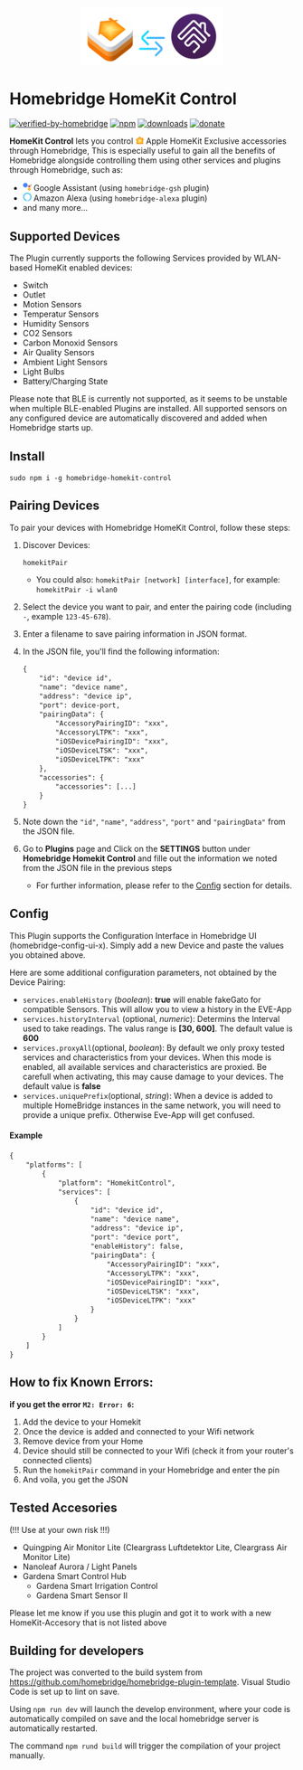<p align="center">

<a href="https://github.com/minamoanes/homebridge-homekit-control">
    <img src="homebridge-homekit-control.png" width="250" />
</a>

# Homebridge HomeKit Control

[![verified-by-homebridge](https://badgen.net/badge/homebridge/verified/purple)](https://github.com/homebridge/homebridge/wiki/Verified-Plugins)
[![npm](https://badgen.net/npm/v/homebridge-homekit-control)](https://www.npmjs.com/package/homebridge-homekit-control)
[![downloads](https://badgen.net/npm/dt/homebridge-homekit-control)](https://www.npmjs.com/package/homebridge-homekit-control)
[![donate](https://badgen.net/badge/PayPal/donate/003087?icon=https://simpleicons.now.sh/paypal/fff)](https://paypal.me/MinaMoanes)

</p>

**HomeKit Control** lets you control <img src="icons/homekit-icon.svg" width="15" /> Apple HomeKit Exclusive accessories through Homebridge, This is especially useful to gain all the benefits of Homebridge alongside controlling them using other services and plugins through Homebridge, such as:

- <img src="icons/google-assistant-icon.svg" width="15" /> Google Assistant (using `homebridge-gsh` plugin)
- <img src="icons/alexa-icon.svg" width="15" /> Amazon Alexa (using `homebridge-alexa` plugin)
- and many more...

## Supported Devices

The Plugin currently supports the following Services provided by WLAN-based HomeKit enabled devices:

- Switch
- Outlet
- Motion Sensors
- Temperatur Sensors
- Humidity Sensors
- CO2 Sensors
- Carbon Monoxid Sensors
- Air Quality Sensors
- Ambient Light Sensors
- Light Bulbs
- Battery/Charging State

Please note that BLE is currently not supported, as it seems to be unstable when multiple BLE-enabled Plugins are installed. All supported sensors on any configured device are automatically discovered and added when Homebridge starts up.

## Install

```
sudo npm i -g homebridge-homekit-control
```

## Pairing Devices

To pair your devices with Homebridge HomeKit Control, follow these steps:

1.  Discover Devices:
    ```
    homekitPair
    ```
    - You could also: `homekitPair [network] [interface]`, for example: `homekitPair -i wlan0`
2.  Select the device you want to pair, and enter the pairing code (including `-`, example `123-45-678`).
3.  Enter a filename to save pairing information in JSON format.
4.  In the JSON file, you'll find the following information:

    ```
    {
        "id": "device id",
        "name": "device name",
        "address": "device ip",
        "port": device-port,
        "pairingData": {
            "AccessoryPairingID": "xxx",
            "AccessoryLTPK": "xxx",
            "iOSDevicePairingID": "xxx",
            "iOSDeviceLTSK": "xxx",
            "iOSDeviceLTPK": "xxx"
        },
        "accessories": {
            "accessories": [...]
        }
    }
    ```

5.  Note down the `"id"`, `"name"`, `"address"`, `"port"` and `"pairingData"` from the JSON file.
6.  Go to **Plugins** page and Click on the **SETTINGS** button under **Homebridge Homekit Control** and fille out the information we noted from the JSON file in the previous steps
    - For further information, please refer to the [Config](#config) section for details.

## Config

This Plugin supports the Configuration Interface in Homebridge UI (homebridge-config-ui-x). Simply add a new Device and paste the values you obtained above.

Here are some additional configuration parameters, not obtained by the Device Pairing:

- `services.enableHistory` (_boolean_): **true** will enable fakeGato for compatible Sensors. This will allow you to view a history in the EVE-App
- `services.historyInterval` (optional, _numeric_): Determins the Interval used to take readings. The valus range is **[30, 600]**. The default value is **600**
- `services.proxyAll`(optional, _boolean_): By default we only proxy tested services and characteristics from your devices. When this mode is enabled, all available services and characteristics are proxied. Be carefull when activating, this may cause damage to your devices. The default value is **false**
- `services.uniquePrefix`(optional, _string_): When a device is added to multiple HomeBridge instances in the same network, you will need to provide a unique prefix. Otherwise Eve-App will get confused.

#### Example

```
{
    "platforms": [
        {
            "platform": "HomekitControl",
            "services": [
                {
                    "id": "device id",
                    "name": "device name",
                    "address": "device ip",
                    "port": "device port",
                    "enableHistory": false,
                    "pairingData": {
                        "AccessoryPairingID": "xxx",
                        "AccessoryLTPK": "xxx",
                        "iOSDevicePairingID": "xxx",
                        "iOSDeviceLTSK": "xxx",
                        "iOSDeviceLTPK": "xxx"
                    }
                }
            ]
        }
    ]
}
```

## How to fix Known Errors:

**if you get the error `M2: Error: 6`:**

1. Add the device to your Homekit
2. Once the device is added and connected to your Wifi network
3. Remove device from your Home
4. Device should still be connected to your Wifi (check it from your router's connected clients)
5. Run the `homekitPair` command in your Homebridge and enter the pin
6. And voila, you get the JSON

## Tested Accesories

(!!! Use at your own risk !!!)

- Quingping Air Monitor Lite (Cleargrass Luftdetektor Lite, Cleargrass Air Monitor Lite)
- Nanoleaf Aurora / Light Panels
- Gardena Smart Control Hub
  - Gardena Smart Irrigation Control
  - Gardena Smart Sensor II

Please let me know if you use this plugin and got it to work with a new HomeKit-Accesory that is not listed above

## Building for developers

The project was converted to the build system from https://github.com/homebridge/homebridge-plugin-template. Visual Studio Code is set up to lint on save.

Using `npm run dev` will launch the develop environment, where your code is automatically compiled on save and the local homebridge server is automatically restarted.

The command `npm rund build` will trigger the compilation of your project manually.
